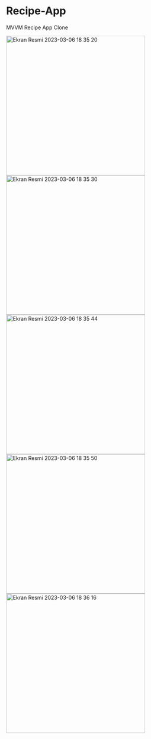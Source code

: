 # Recipe-App

MVVM Recipe App Clone 


<img width="375" alt="Ekran Resmi 2023-03-06 18 35 20" src="https://user-images.githubusercontent.com/104505014/223158975-34789cbb-7250-4c11-9ca2-e20c47b6a0f7.png">
<img width="375" alt="Ekran Resmi 2023-03-06 18 35 30" src="https://user-images.githubusercontent.com/104505014/223159014-38806946-99a4-43c9-bd03-7ed869e5b9b7.png">
<img width="375" alt="Ekran Resmi 2023-03-06 18 35 44" src="https://user-images.githubusercontent.com/104505014/223159023-800431da-638a-4283-ab73-1accc3fda30b.png">
<img width="375" alt="Ekran Resmi 2023-03-06 18 35 50" src="https://user-images.githubusercontent.com/104505014/223159031-1f00ef9e-8323-4ca8-a129-d36586ef74f5.png">
<img width="375" alt="Ekran Resmi 2023-03-06 18 36 16" src="https://user-images.githubusercontent.com/104505014/223159038-8ae3e608-f8e7-4130-b907-31d78c647f01.png">
